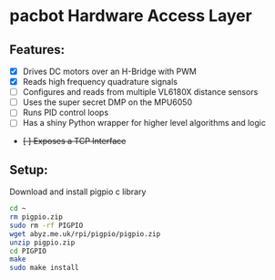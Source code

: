 # pacbot Hardware Access Layer

## Features:
- [x] Drives DC motors over an H-Bridge with PWM
- [x] Reads high frequency quadrature signals
- [ ] Configures and reads from multiple VL6180X distance sensors
- [ ] Uses the super secret DMP on the MPU6050
- [ ] Runs PID control loops
- [ ] Has a shiny Python wrapper for higher level algorithms and logic
- ~~[ ] Exposes a TCP Interface~~

## Setup:
Download and install pigpio c library
```bash
cd ~
rm pigpio.zip
sudo rm -rf PIGPIO
wget abyz.me.uk/rpi/pigpio/pigpio.zip
unzip pigpio.zip
cd PIGPIO
make
sudo make install
```
